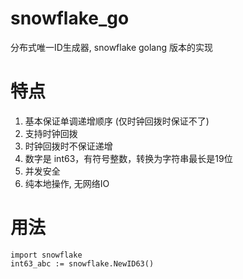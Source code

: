 # snowflake_go
分布式唯一ID生成器, snowflake golang 版本的实现



# 特点 
1. 基本保证单调递增顺序 (仅时钟回拨时保证不了)
2. 支持时钟回拨
3. 时钟回拨时不保证递增
4. 数字是 int63，有符号整数，转换为字符串最长是19位
5. 并发安全
6. 纯本地操作, 无网络IO


# 用法
```
import snowflake
int63_abc := snowflake.NewID63()
```
